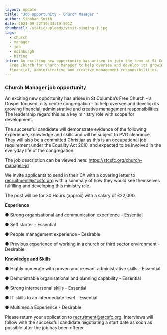 ```yaml
---
layout: update
title: "Job opportunity - Church Manager "
author: Siobhan Smith
date: 2021-09-22T19:44:19.501Z
thumbnail: /static/uploads/visit-singing-1.jpg
tags:
  - church
  - manager
  - job
  - edinburgh
  - hiring
intro: An exciting new opportunity has arisen to join the team at St Columba’s
  Free Church for Church Manager to help oversee and develop its growing
  financial, administrative and creative management responsibilities.
---
```

### Church Manager job opportunity

An exciting new opportunity has arisen in St Columba’s Free Church - a Gospel focused, city centre congregation - to help oversee and develop its growing financial, administrative and creative management responsibilities. The leadership regard this as a key ministry role with scope for development. 

The successful candidate will demonstrate evidence of the following experience, knowledge and skills and will be subject to PVG clearance. They will also be a committed Christian as this is an occupational job requirement under the Equality Act 2010, and expected to be involved in the everyday life of the congregation. 

The job description can be viewed here: [https://stcsfc.org/church-manager-jd ](https://drive.google.com/file/d/1SI5lNpOIKBXO4dZ1VF-4HBKa2yaTJljj/preview)

We invite applicants to send in their CV with a covering letter to recruitment@stcsfc.org with a summary of how they would see themselves fulfilling and developing this ministry role. 

The post will be for 30 Hours (approx) with a salary of £22,000. 

**Experience** 

● Strong organisational and communication experience - Essential 

● Self starter - Essential 

● People management experience - Desirable 

● Previous experience of working in a church or third sector environment - Desirable

**Knowledge and Skills** 

● Highly numerate with proven and relevant administrative skills - Essential 

● Demonstrable organisational and planning capability - Essential 

● Strong interpersonal skills - Essential 

● IT skills to an intermediate level - Essential 

● Multimedia Experience -  Desirable 

Please return your application to recruitment@stcsfc.org. Interviews will follow with the successful candidate negotiating a start date as soon as possible after the job has been offered.